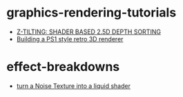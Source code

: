 # graphics-rendering-tutorials

- [Z-TILTING: SHADER BASED 2.5D DEPTH SORTING](https://www.yoyogames.com/en/blog/z-tilting-shader-based-2-dot-5d-depth-sorting)
- [Building a PS1 style retro 3D renderer](https://www.david-colson.com/2021/11/30/ps1-style-renderer.html)

# effect-breakdowns
- [turn a Noise Texture into a liquid shader](https://twitter.com/80Level/status/1473209526820159490)
